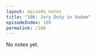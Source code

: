 ```yaml
---
layout: episode_notes
title: "106: Jury Duty in Sodom"
episodeIndex: 109
permalink: /106
---
```

No notes yet.
